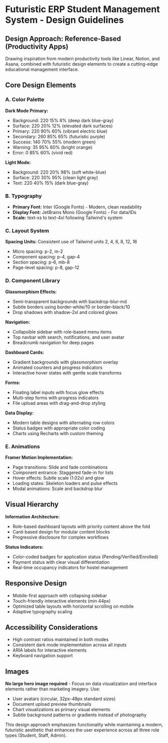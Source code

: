 # Futuristic ERP Student Management System - Design Guidelines

## Design Approach: Reference-Based (Productivity Apps)
Drawing inspiration from modern productivity tools like Linear, Notion, and Asana, combined with futuristic design elements to create a cutting-edge educational management interface.

## Core Design Elements

### A. Color Palette
**Dark Mode Primary:**
- Background: 220 15% 8% (deep dark blue-gray)
- Surface: 220 20% 12% (elevated dark surfaces)
- Primary: 220 90% 60% (vibrant electric blue)
- Secondary: 260 85% 65% (futuristic purple)
- Success: 140 70% 55% (modern green)
- Warning: 35 95% 60% (bright orange)
- Error: 0 85% 60% (vivid red)

**Light Mode:**
- Background: 220 20% 98% (soft white-blue)
- Surface: 220 30% 95% (clean light gray)
- Text: 220 40% 15% (dark blue-gray)

### B. Typography
- **Primary Font:** Inter (Google Fonts) - Modern, clean readability
- **Display Font:** JetBrains Mono (Google Fonts) - For data/IDs
- **Scale:** text-xs to text-4xl following Tailwind's system

### C. Layout System
**Spacing Units:** Consistent use of Tailwind units 2, 4, 6, 8, 12, 16
- Micro spacing: p-2, m-2
- Component spacing: p-4, gap-4
- Section spacing: p-6, mb-8
- Page-level spacing: p-8, gap-12

### D. Component Library

**Glassmorphism Effects:**
- Semi-transparent backgrounds with backdrop-blur-md
- Subtle borders using border-white/10 or border-black/10
- Drop shadows with shadow-2xl and colored glows

**Navigation:**
- Collapsible sidebar with role-based menu items
- Top navbar with search, notifications, and user avatar
- Breadcrumb navigation for deep pages

**Dashboard Cards:**
- Gradient backgrounds with glassmorphism overlay
- Animated counters and progress indicators
- Interactive hover states with gentle scale transforms

**Forms:**
- Floating label inputs with focus glow effects
- Multi-step forms with progress indicators
- File upload areas with drag-and-drop styling

**Data Display:**
- Modern table designs with alternating row colors
- Status badges with appropriate color coding
- Charts using Recharts with custom theming

### E. Animations
**Framer Motion Implementation:**
- Page transitions: Slide and fade combinations
- Component entrance: Staggered fade-in for lists
- Hover effects: Subtle scale (1.02x) and glow
- Loading states: Skeleton loaders and pulse effects
- Modal animations: Scale and backdrop blur

## Visual Hierarchy

**Information Architecture:**
- Role-based dashboard layouts with priority content above the fold
- Card-based design for modular content blocks
- Progressive disclosure for complex workflows

**Status Indicators:**
- Color-coded badges for application status (Pending/Verified/Enrolled)
- Payment status with clear visual differentiation
- Real-time occupancy indicators for hostel management

## Responsive Design
- Mobile-first approach with collapsing sidebar
- Touch-friendly interactive elements (min 44px)
- Optimized table layouts with horizontal scrolling on mobile
- Adaptive typography scaling

## Accessibility Considerations
- High contrast ratios maintained in both modes
- Consistent dark mode implementation across all inputs
- ARIA labels for interactive elements
- Keyboard navigation support

## Images
**No large hero image required** - Focus on data visualization and interface elements rather than marketing imagery. Use:
- User avatars (circular, 32px-48px standard sizes)
- Document upload preview thumbnails
- Chart visualizations as primary visual elements
- Subtle background patterns or gradients instead of photography

This design approach emphasizes functionality while maintaining a modern, futuristic aesthetic that enhances the user experience across all three role types (Student, Staff, Admin).